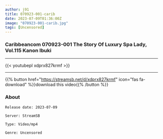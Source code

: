 ```yaml
---
author: j91
title: 070923-001-carib
date: 2023-07-09T01:36:00Z
image: "070923-001-carib.jpg"
tags: [Uncensored]
---
```


### Caribbeancom 070923-001 The Story Of Luxury Spa Lady, Vol.115 Kanon Ibuki
___

{{< youtubepl xdprx827krmf >}}
___

{{% button href="https://streamsb.net/d/xdprx827krmf" icon="fas fa-download" %}}download this video{{% /button %}}
### About

`Release date: 2023-07-09`

`Server: StreamSB`

`Type: Video/mp4`

`Genre:	Uncensored`